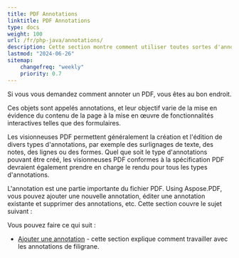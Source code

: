 ```yaml
---
title: PDF Annotations 
linktitle: PDF Annotations
type: docs
weight: 100
url: /fr/php-java/annotations/
description: Cette section montre comment utiliser toutes sortes d'annotations dans votre fichier PDF avec la bibliothèque Aspose.PDF. Apprenez à dessiner, ouvrir ou ajouter une annotation avec PHP.
lastmod: "2024-06-26"    
sitemap:
    changefreq: "weekly"
    priority: 0.7
---
```


Si vous vous demandez comment annoter un PDF, vous êtes au bon endroit.

Ces objets sont appelés annotations, et leur objectif varie de la mise en évidence du contenu de la page à la mise en œuvre de fonctionnalités interactives telles que des formulaires.

Les visionneuses PDF permettent généralement la création et l'édition de divers types d'annotations, par exemple des surlignages de texte, des notes, des lignes ou des formes. Quel que soit le type d'annotations pouvant être créé, les visionneuses PDF conformes à la spécification PDF devraient également prendre en charge le rendu pour tous les types d'annotations.

L'annotation est une partie importante du fichier PDF.
 Using Aspose.PDF, vous pouvez ajouter une nouvelle annotation, éditer une annotation existante et supprimer des annotations, etc. Cette section couvre le sujet suivant :

Vous pouvez faire ce qui suit :

- [Ajouter une annotation](/pdf/fr/php-java/add-delete-and-get-annotation/) - cette section explique comment travailler avec les annotations de filigrane.